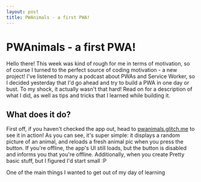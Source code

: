 ```yaml
---
layout: post
title: PWAnimals - a first PWA!
---
```


# PWAnimals - a first PWA!

Hello there! This week was kind of rough for me in terms of motivation, so of course I turned to the perfect source of
coding motivation - a new project! I've listened to many a podcast about PWAs and Service Worker, so I decided yesterday that I'd go ahead and try to build
a PWA in one day or bust. To my shock, it actually wasn't that hard! Read on for a description of what I did, as well as tips and tricks that I learned while building it.

## What does it do?

First off, if you haven't checked the app out, head to [pwanimals.glitch.me](https://pwanimals.glitch.me) to see it in action! As you can see, it's super simple:
it displays a random picture of an animal, and reloads a fresh animal pic when you press the button. If you're offline, the app's UI still loads,
but the button is disabled and informs you that you're offline. Additionally, when you create Pretty basic stuff, but I figured I'd start small :P

One of the main things I wanted to get out of my day of learning

